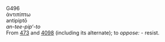G496  
ἀντιπίπτω  
antipiptō  
*an-tee-pip‘-to*  
From [473](g0473) and [4098](g4098) (including its alternate); to
*oppose:* - resist.  

